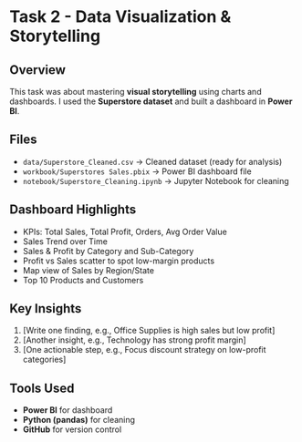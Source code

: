 # Task 2 - Data Visualization & Storytelling

## Overview
This task was about mastering **visual storytelling** using charts and dashboards.
I used the **Superstore dataset** and built a dashboard in **Power BI**.

## Files
- `data/Superstore_Cleaned.csv` → Cleaned dataset (ready for analysis)
- `workbook/Superstores Sales.pbix` → Power BI dashboard file
- `notebook/Superstore_Cleaning.ipynb` → Jupyter Notebook for cleaning

## Dashboard Highlights
- KPIs: Total Sales, Total Profit, Orders, Avg Order Value
- Sales Trend over Time
- Sales & Profit by Category and Sub-Category
- Profit vs Sales scatter to spot low-margin products
- Map view of Sales by Region/State
- Top 10 Products and Customers

## Key Insights
1. [Write one finding, e.g., Office Supplies is high sales but low profit]
2. [Another insight, e.g., Technology has strong profit margin]
3. [One actionable step, e.g., Focus discount strategy on low-profit categories]

## Tools Used
- **Power BI** for dashboard
- **Python (pandas)** for cleaning
- **GitHub** for version control
